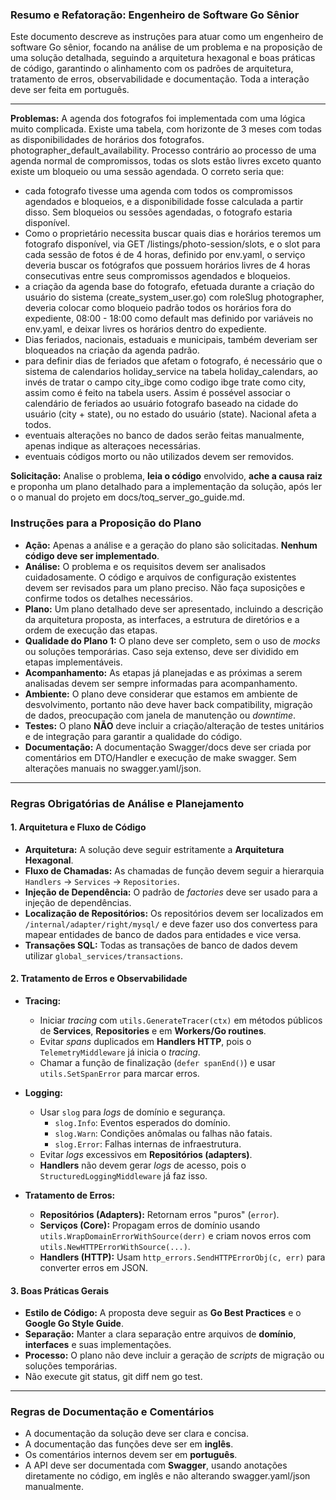 ### Resumo e Refatoração: Engenheiro de Software Go Sênior

Este documento descreve as instruções para atuar como um engenheiro de software Go sênior, focando na análise de um problema e na proposição de uma solução detalhada, seguindo a arquitetura hexagonal e boas práticas de código, garantindo o alinhamento com os padrões de arquitetura, tratamento de erros, observabilidade e documentação. Toda a interação deve ser feita em português.

---

**Problemas:**
A agenda dos fotografos foi implementada com uma lógica muito complicada.
Existe uma tabela, com horizonte de 3 meses com todas as disponibilidades de horários dos fotografos. photographer_default_availability. Processo contrário ao processo de uma agenda normal de compromissos, todas os slots estão livres exceto quanto existe um bloqueio ou uma sessão agendada.
O correto seria que:
- cada fotografo tivesse uma agenda com todos os compromissos agendados e bloqueios, e a disponibilidade fosse calculada a partir disso. Sem bloqueios ou sessões agendadas, o fotografo estaria disponível.
- Como o proprietário necessita buscar quais dias e horários teremos um fotografo disponível, via GET /listings/photo-session/slots, e o slot para cada sessão de fotos é de 4 horas, definido por env.yaml, o serviço deveria buscar os fotógrafos que possuem horários livres de 4 horas consecutivas entre seus compromissos agendados e bloqueios.
- a criação da agenda base do fotografo, efetuada durante a criação do usuário do sistema  (create_system_user.go) com roleSlug photographer, deveria colocar como bloqueio padrão todos os horários fora do expediente, 08:00 - 18:00 como default mas definido por variáveis no env.yaml, e deixar livres os horários dentro do expediente.
- Dias feriados, nacionais, estaduais e municipais, também deveriam ser bloqueados na criação da agenda padrão.
- para definir dias de feriados que afetam o fotografo, é necessário que o sistema de calendarios holiday_service na tabela holiday_calendars, ao invés de tratar o campo city_ibge como codigo ibge trate como city, assim como é feito na tabela users. Assim é possével associar o calendário de feriados ao usuário fotografo baseado na cidade do usuário (city + state), ou no estado do usuário (state). Nacional afeta a todos.
- eventuais alterações no banco de dados serão feitas manualmente, apenas indique as alteraçoes necessárias.
- eventuais códigos morto ou não utilizados devem ser removidos.

**Solicitação:** Analise o problema, **leia o código** envolvido, **ache a causa raiz** e proponha um plano detalhado para a implementação da solução, após ler o o manual do projeto em docs/toq_server_go_guide.md.

### **Instruções para a Proposição do Plano**

- **Ação:** Apenas a análise e a geração do plano são solicitadas. **Nenhum código deve ser implementado**.
- **Análise:** O problema e os requisitos devem ser analisados cuidadosamente. O código e arquivos de configuração existentes devem ser revisados para um plano preciso. Não faça suposições e confirme todos os detalhes necessários.
- **Plano:** Um plano detalhado deve ser apresentado, incluindo a descrição da arquitetura proposta, as interfaces, a estrutura de diretórios e a ordem de execução das etapas.
- **Qualidade do Plano 1:** O plano deve ser completo, sem o uso de _mocks_ ou soluções temporárias. Caso seja extenso, deve ser dividido em etapas implementáveis.
- **Acompanhamento:** As etapas já planejadas e as próximas a serem analisadas devem ser sempre informadas para acompanhamento.
- **Ambiente:** O plano deve considerar que estamos em ambiente de desvolvimento, portanto não deve haver back compatibility, migração de dados, preocupação com janela de manutenção ou _downtime_.
- **Testes:** O plano **NÃO** deve incluir a criação/alteração de testes unitários e de integração para garantir a qualidade do código.
- **Documentação:** A documentação Swagger/docs deve ser criada por comentários em DTO/Handler e execução de make swagger. Sem alterações manuais no swagger.yaml/json.
---

### **Regras Obrigatórias de Análise e Planejamento**

#### 1. Arquitetura e Fluxo de Código
- **Arquitetura:** A solução deve seguir estritamente a **Arquitetura Hexagonal**.
- **Fluxo de Chamadas:** As chamadas de função devem seguir a hierarquia `Handlers` → `Services` → `Repositories`.
- **Injeção de Dependência:** O padrão de _factories_ deve ser usado para a injeção de dependências.
- **Localização de Repositórios:** Os repositórios devem ser localizados em `/internal/adapter/right/mysql/` e deve fazer uso dos convertess para mapear entidades de banco de dados para entidades e vice versa.
- **Transações SQL:** Todas as transações de banco de dados devem utilizar `global_services/transactions`.


#### 2. Tratamento de Erros e Observabilidade

- **Tracing:**
  - Iniciar _tracing_ com `utils.GenerateTracer(ctx)` em métodos públicos de **Services**, **Repositories** e em **Workers/Go routines**.
  - Evitar _spans_ duplicados em **Handlers HTTP**, pois o `TelemetryMiddleware` já inicia o _tracing_.
  - Chamar a função de finalização (`defer spanEnd()`) e usar `utils.SetSpanError` para marcar erros.

- **Logging:**
  - Usar `slog` para _logs_ de domínio e segurança.
    - `slog.Info`: Eventos esperados do domínio.
    - `slog.Warn`: Condições anômalas ou falhas não fatais.
    - `slog.Error`: Falhas internas de infraestrutura.
  - Evitar _logs_ excessivos em **Repositórios (adapters)**.
  - **Handlers** não devem gerar _logs_ de acesso, pois o `StructuredLoggingMiddleware` já faz isso.

- **Tratamento de Erros:**
  - **Repositórios (Adapters):** Retornam erros "puros" (`error`).
  - **Serviços (Core):** Propagam erros de domínio usando `utils.WrapDomainErrorWithSource(derr)` e criam novos erros com `utils.NewHTTPErrorWithSource(...)`.
  - **Handlers (HTTP):** Usam `http_errors.SendHTTPErrorObj(c, err)` para converter erros em JSON.

#### 3. Boas Práticas Gerais
- **Estilo de Código:** A proposta deve seguir as **Go Best Practices** e o **Google Go Style Guide**.
- **Separação:** Manter a clara separação entre arquivos de **domínio**, **interfaces** e suas implementações.
- **Processo:** O plano não deve incluir a geração de _scripts_ de migração ou soluções temporárias.
- Não execute git status, git diff nem go test.

---

### **Regras de Documentação e Comentários**

- A documentação da solução deve ser clara e concisa.
- A documentação das funções deve ser em **inglês**.
- Os comentários internos devem ser em **português**.
- A API deve ser documentada com **Swagger**, usando anotações diretamente no código, em inglês e não alterando swagger.yaml/json manualmente.